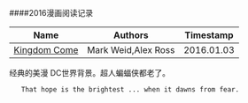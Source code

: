 ####2016漫画阅读记录



| Name            | Authors                  | Timestamp        |
|----------------|--------------------------|------------------|
| [Kingdom Come][1]     | Mark Weid,Alex Ross       | 2016.01.03 |      







[1]: <https://en.wikipedia.org/wiki/Kingdom_Come_(comics)> "Kingdom Come"

  
  经典的美漫 DC世界背景。超人蝙蝠侠都老了。
  
       That hope is the brightest ... when it dawns from fear.
  